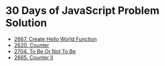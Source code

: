 # 30 Days of JavaScript Problem Solution

- [2667. Create Hello World Function](./2667_Create_Hello_World_Function)
- [2620. Counter](./2620_Counter)
- [2704. To Be Or Not To Be](./2704_To_Be_Or_Not_To_Be)
- [2665. Counter II](./2665_Counter_II)